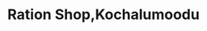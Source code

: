 ---
title: "Ration Shop,Kochalumoodu"
url: /vilangara/ration-shop-kochalumoodu/
shop: convenience
---